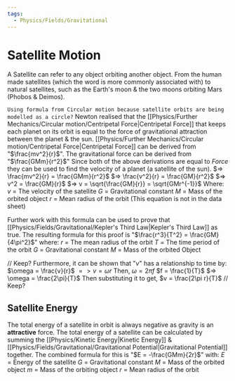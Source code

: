 ```yaml
---
tags:
  - Physics/Fields/Gravitational
---
```

# Satellite Motion
A Satellite can refer to any object orbiting another object. From the human made satellites (which the word is more commonly associated with) to natural satellites, such as the Earth's moon & the two moons orbiting Mars (Phobos & Deimos).

`Using formula from Circular motion because satellite orbits are being modelled as a circle?`
Newton realised that the [[Physics/Further Mechanics/Circular motion/Centripetal Force|Centripetal Force]] that keeps each planet on its orbit is equal to the force of gravitational attraction between the planet & the sun.
[[Physics/Further Mechanics/Circular motion/Centripetal Force|Centripetal Force]] can be derived from "$\frac{mv^2}{r}$".
The gravitational force can be derived from "$\frac{GMm}{r^2}$"
Since both of the above derivations are equal to *Force* they can be used to find the velocity of a planet (a satellite of the sun).
$=> \frac{mv^2}{r} = \frac{GMm}{r^2}$
$=> \frac{v^2}{r} = \frac{GM}{r^2}$
$=> v^2 = \frac{GM}{r}$
$=> v = \sqrt{\frac{GM}{r}} = \sqrt{GMr^{-1}}$
Where:
$v$ = The velocity of the satellite
$G$ = Gravitational constant
$M$ = Mass of the orbited object
$r$ = Mean radius of the orbit
(This equation is not in the data sheet)

Further work with this formula can be used to prove that [[Physics/Fields/Gravitational/Kepler's Third Law|Kepler's Third Law]] as true. The resulting formula for this proof is "$\frac{r^3}{T^2} = \frac{GM}{4\pi^2}$" where:
$r$ = The mean radius of the orbit
$T$ = The time period of the orbit
$G$ = Gravitational constant
$M$ = Mass of the orbited Object

// Keep?
Furthermore, it can be shown that "$v$" has a relationship to time by:
$\omega = \frac{v}{r}$
$=> v = \omega r$
Then,
$\omega = 2\pi f$
$f = \frac{1}{T}$
$=> \omega = \frac{2\pi}{T}$
Then substituting it to get,
$v = \frac{2\pi r}{T}$
// Keep?

## Satellite Energy
The total energy of a satellite in orbit is always negative as gravity is an **attractive** force. The total energy of a satellite can be calculated by summing the [[Physics/Kinetic Energy|Kinetic Energy]] & [[Physics/Fields/Gravitational/Gravitational Potential|Gravitational Potential]] together. The combined formula for this is "$E = -\frac{GMm}{2r}$" with:
$E$ = Energy of the satellite
$G$ = Gravitational constant
$M$ = Mass of the orbited object
$m$ = Mass of the orbiting object
$r$ = Mean radius of the orbit